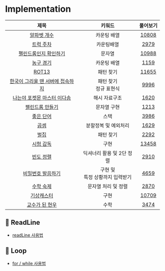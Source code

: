 # Implementation
| 제목 | 키워드 | 풀어보기 |
| :-: | :-: | :-: |
| [알파벳 개수](https://github.com/KayAhn0126/SwiftCT/tree/main/Implementation/CountingAlphabet) | 카운팅 배열 | [10808](https://www.acmicpc.net/problem/10808) |
| [트럭 주차](https://github.com/KayAhn0126/SwiftCT/tree/main/Implementation/TruckParking) | 카운팅배열 | [2979](https://www.acmicpc.net/problem/2979) |
| [펠린드롬인지 확인하기](https://github.com/KayAhn0126/SwiftCT/tree/main/Implementation/CheckPalindrome) | 문자열 | [10988](https://www.acmicpc.net/problem/10988)|
| [농구 경기](https://github.com/KayAhn0126/SwiftCT/tree/main/Implementation/BasketBallGame) | 카운팅 배열 | [1159](https://www.acmicpc.net/problem/1159) |
| [ROT13](https://github.com/KayAhn0126/SwiftCT/tree/main/Implementation/ROT13) | 패턴 찾기 | [11655](https://www.acmicpc.net/problem/11655) |
| [한국이 그리울 땐 서버에 접속하지](https://github.com/KayAhn0126/SwiftCT/tree/main/Implementation/WhenIMissKoreaConnectToServer)| 패턴 찾기 <br> 정규 표현식 | [9996](https://www.acmicpc.net/problem/9996) |
| [나는야 포켓몬 마스터 이다솜](https://github.com/KayAhn0126/SwiftCT/tree/main/Implementation/PokemonLee) | 해시 자료구조 | [1620](https://www.acmicpc.net/problem/1620) |
| [팰린드롬 만들기](https://github.com/KayAhn0126/SwiftCT/tree/main/Implementation/MakePalindrome) | 문자열 구현 | [1213](https://www.acmicpc.net/problem/1213)|
| [좋은 단어](https://github.com/KayAhn0126/SwiftCT/tree/main/Implementation/GoodWord) | 스택 | [3986](https://www.acmicpc.net/problem/3986) |
| [곱셈](https://github.com/KayAhn0126/SwiftCT/tree/main/Implementation/Multiply) | 분할정복 및 예외처리 |[1629](https://www.acmicpc.net/problem/1629) |
| [벌집](https://github.com/KayAhn0126/SwiftCT/tree/main/Implementation/Honeycomb) | 패턴 찾기 | [2292](https://www.acmicpc.net/problem/2292) |
| [시험 감독](https://github.com/KayAhn0126/SwiftCT/tree/main/Implementation/ExamViewer) | 구현 | [13458](https://www.acmicpc.net/problem/13458) |
| [빈도 정렬](https://github.com/KayAhn0126/SwiftCT/tree/main/Implementation/FrequencySort) | 딕셔너리 활용 및 2단 정렬 | [2910](https://www.acmicpc.net/problem/2910) |
| [비밀번호 발음하기](https://github.com/KayAhn0126/SwiftCT/tree/main/Implementation/PronouncePassword) | 구현 및 <br> 특정 상황까지 입력받기 | [4659](https://www.acmicpc.net/problem/4659) |
| [수학 숙제](https://github.com/KayAhn0126/SwiftCT/tree/main/Implementation/MathHomework) | 문자열 처리 및 정렬 | [2870](https://www.acmicpc.net/problem/2870) |
| [기상캐스터](https://github.com/KayAhn0126/SwiftCT/tree/main/Implementation/WeatherCaster) | 구현 | [10709](https://www.acmicpc.net/problem/10709) |
| [교수가 된 현우](https://github.com/KayAhn0126/SwiftCT/tree/main/Implementation/ProfessorHyunwoo) | 수학 | [3474](https://www.acmicpc.net/problem/3474) |

## 🍎 ReadLine
- [readLine 사용법](https://github.com/KayAhn0126/SwiftCT/tree/main/Implementation/ReadLine)

## 🍎 Loop
- [for / while 사용법](https://github.com/KayAhn0126/SwiftCT/tree/main/Implementation/Loop)

